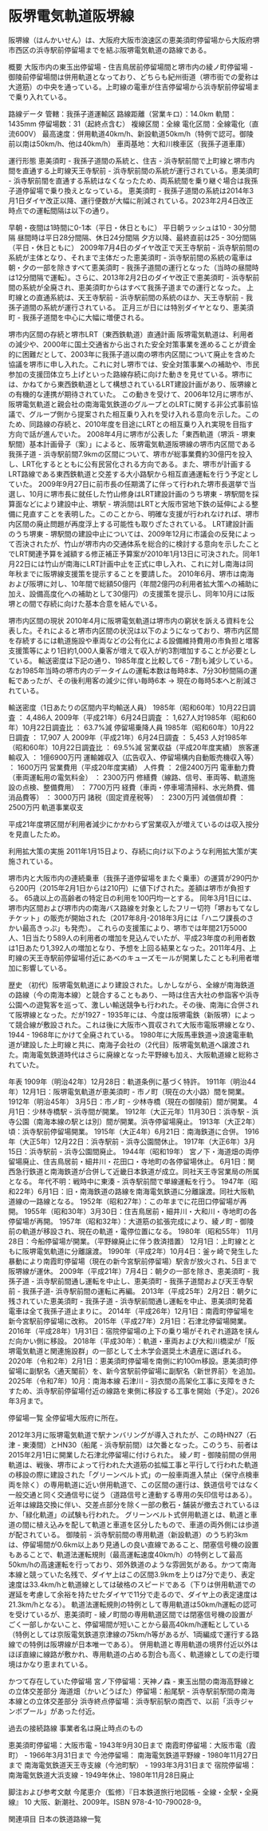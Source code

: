 # 阪堺電気軌道阪堺線

阪堺線（はんかいせん）は、大阪府大阪市浪速区の恵美須町停留場から大阪府堺市西区の浜寺駅前停留場までを結ぶ阪堺電気軌道の路線である。

概要
大阪市内の東玉出停留場 - 住吉鳥居前停留場間と堺市内の綾ノ町停留場 - 御陵前停留場間は併用軌道となっており、どちらも紀州街道（堺市街での愛称は大道筋）の中央を通っている。上町線の電車が住吉停留場から浜寺駅前停留場まで乗り入れている。

路線データ
管轄：我孫子道運輸区
路線距離（営業キロ）：14.0km 
軌間：1435mm
停留場数：31（起終点含む）
複線区間：全線
電化区間：全線電化（直流600V）
最高速度：併用軌道40km/h、新設軌道50km/h（特例で認可。御陵前以南は50km/h、他は40km/h）
車両基地：大和川検車区（我孫子道車庫）

運行形態
恵美須町 - 我孫子道間の系統と、住吉 - 浜寺駅前間で上町線と堺市内間を直通する上町線天王寺駅前 - 浜寺駅前間の系統が運行されている。恵美須町 - 浜寺駅前間を直通する系統はなくなったため、両系統間を乗り継ぐ場合は我孫子道停留場で乗り換えとなっている。
恵美須町 - 我孫子道間の系統は2014年3月1日ダイヤ改正以降、運行便数が大幅に削減されている。2023年2月4日改正時点での運転間隔は以下の通り。

早朝・夜間は1時間に0-1本（平日・休日ともに）
平日朝ラッシュは10 - 30分間隔
昼間時は平日28分間隔、休日24分間隔
夕方以降、最終直前は25 - 30分間隔（平日・休日ともに）
2009年7月4日のダイヤ改正で天王寺駅前 - 浜寺駅前間の系統が主体となり、それまで主体だった恵美須町 - 浜寺駅前間の系統の電車は朝・夕の一部を除きすべて恵美須町 - 我孫子道間の運行となった（当時の昼間時は12分間隔で運転）。さらに、2013年2月2日のダイヤ改正で恵美須町 - 浜寺駅前間の系統が全廃され、恵美須町からはすべて我孫子道までの運行となった。
上町線との直通系統は、天王寺駅前 - 浜寺駅前間の系統のほか、天王寺駅前 - 我孫子道間の系統が運行されている。
正月三が日には特別ダイヤとなり、恵美須町 - 我孫子道間を中心に大幅に増便される。

堺市内区間の存続と堺市LRT（東西鉄軌道）直通計画
阪堺電気軌道は、利用者の減少や、2000年に国土交通省から出された安全対策事業を進めることが資金的に困難だとして、2003年に我孫子道以南の堺市内区間について廃止を含めた協議を堺市に申し入れた。これに対し堺市では、安全対策事業への補助や、市民参加の支援団体立ち上げといった路線存続に向けた動きを見せている。堺市には、かねてから東西鉄軌道として構想されているLRT建設計画があり、阪堺線との有機的な連携が期待されていた。
この動きを受けて、2006年12月に堺市が、阪堺電気軌道と親会社の南海電気鉄道のグループとのLRTに関する非公式事前協議で、グループ側から提案された相互乗り入れを受け入れる意向を示した。このため、同路線の存続と、2010年度を目途にLRTとの相互乗り入れ実現を目指す方向で話が進んでいた。
2008年4月に堺市が公表した「東西軌道（堺浜 - 堺東駅間）基本計画骨子（案）」によると、阪堺電気軌道阪堺線の堺市内区間である我孫子道 - 浜寺駅前間7.9kmの区間について、堺市が総事業費約30億円を投入し、LRT化するとともに公有民営化される方向である。また、堺市が計画するLRT路線である東西鉄軌道と交差する大小路駅から相互直通運転を行う予定としていた。
2009年9月27日に前市長の任期満了に伴って行われた堺市長選挙で当選し、10月に堺市長に就任した竹山修身はLRT建設計画のうち堺東 - 堺駅間を採算面などにより建設中止、堺駅 - 堺浜間はLRTと大阪市営地下鉄の延伸による整備に見直すことを表明した。このことから、明確な支援が行われなければ、堺市内区間の廃止問題が再度浮上する可能性も取りざたされている。
LRT建設計画のうち堺東 - 堺駅間の建設中止については、2009年12月に市議会の反発によって否決されたが、竹山が堺市内の交通体系を総合的に検討する意向を示したことでLRT関連予算を減額する修正補正予算案が2010年1月13日に可決された。同年1月22日には竹山が南海にLRT計画中止を正式に申し入れ、これに対し南海は同年秋までに阪堺線支援策を提示することを要請した。
2010年6月、堺市は南海および阪堺に対し、10年間で総額50億円（年間2億円の利用者拡大策への補助に加え、設備高度化への補助として30億円）の支援策を提示し、同年10月には阪堺との間で存続に向けた基本合意を結んでいる。

堺市内区間の現状
2010年4月に阪堺電気軌道は堺市内の窮状を訴える資料を公表した。それによると堺市内区間の状況は以下のようになっており、堺市内区間を存続するには軌道施設や車両などの公有化による設備維持費用の市負担と増客支援策等により1日約1,000人乗客が増えて収入が約3割増加することが必要としている。
輸送密度は下記の通り、1985年度と比較して6 - 7割も減少している。なお1985年当時の堺市内のデータイムの運転本数は毎時8本、7分30秒間隔の運転であったが、その後利用客の減少に伴い毎時6本 → 現在の毎時5本へと削減されている。

輸送密度（1日あたりの区間内平均輸送人員）
1985年（昭和60年）10月22日調査 ： 4,486人
2009年（平成21年）6月24日調査 ： 1,627人対1985年（昭和60年）10月22日調査比 ： 63.7%減
停留場乗降人員
1985年（昭和60年）10月22日調査 ： 17,907 人
2009年（平成21年）6月24日調査 ： 5,453 人対1985年（昭和60年）10月22日調査比 ： 69.5%減
営業収益（平成20年度実績）
旅客運輸収入 ： 1億6900万円
運輸雑収入（広告収入、停留場構内自動販売機収入等） ： 1600万円
営業費用（平成20年度実績）
人件費 ： 2億2400万円
電車動力費（車両運転用の電気料金） ： 2300万円
修繕費（線路、信号、車両等、軌道施設の点検、整備費用） ： 7700万円
経費（車両・停車場清掃料、水光熱費、備消品費等） ： 3000万円
諸税（固定資産税等） ： 2300万円
減価償却費 ： 2500万円
軌道事業収支

平成21年度堺区間が利用者減少にかかわらず営業収入が増えているのは収入按分を見直したため。

利用拡大策の実施
2011年1月15日より、存続に向け以下のような利用拡大策が実施されている。

堺市内と大阪市内の連続乗車（我孫子道停留場をまたぐ乗車）の運賃が290円から200円（2015年2月1日からは210円）に値下げされた。差額は堺市が負担する。
65歳以上の高齢者の特定日の利用を100円均一とする。
同年3月1日には、堺市内区間および堺市内の南海バス路線を対象としたフリー切符「堺おもてなしチケット」の販売が開始された（2017年8月-2018年3月には「ハニワ課長のさかい最高きっぷ」も発売）。
これらの支援策により、堺市では年間21万5000人、1日当たり589人の利用者の増加を見込んでいたが、平成23年度の利用者数は1日あたり1,392人の増加となり、予想を上回る結果となった。2011年4月、上町線の天王寺駅前停留場付近にあべのキューズモールが開業したことも利用者増加に影響している。

歴史
（初代）阪堺電気軌道により建設された。しかしながら、全線が南海鉄道の路線（今の南海本線）と競合することもあり、一時は住吉大社の参詣客や浜寺公園への遊覧客を巡って、激しい輸送競争も行われた。その後、南海に合併されて阪堺線となった。だが1927 - 1935年には、今度は阪堺電鉄（新阪堺）によって競合線が敷設された。これは後に大阪市へ買収されて大阪市電阪堺線となり、1944 - 1968年にかけて全廃されている。
1980年に大阪馬車鉄道→浪速電車軌道が建設した上町線と共に、南海子会社の（2代目）阪堺電気軌道へ譲渡された。南海電気鉄道時代はさらに廃線となった平野線も加え、大阪軌道線と総称されていた。

年表
1909年（明治42年）12月28日：軌道条例に基づく特許。
1911年（明治44年）12月1日：阪堺電気軌道が恵美須町 - 市ノ町（現在の大小路）間を開業。
1912年（明治45年）
3月5日：市ノ町 - 少林寺橋（現在の御陵前）間が開業。
4月1日：少林寺橋駅 - 浜寺間が開業。
1912年（大正元年）11月30日：浜寺駅 - 浜寺公園（南海本線の駅とは別）間が開業。浜寺停留場廃止。
1913年（大正2年）頃：浜寺駅前停留場開業。
1915年（大正4年）6月21日：南海鉄道に合併。
1916年（大正5年）12月22日：浜寺駅前 - 浜寺公園間休止。
1917年（大正6年）3月15日：浜寺駅前 - 浜寺公園間廃止。
1944年（昭和19年）
宮ノ下・海道畑の両停留場廃止、住吉鳥居前・細井川・花田口・寺地町の各停留場休止。
6月1日：関西急行鉄道と南海鉄道が合併して近畿日本鉄道が成立。同社天王寺営業局の所属となる。
年代不明：戦時中に東湊 - 浜寺駅前間で単線運転を行う。
1947年（昭和22年）6月1日：旧・南海鉄道の路線を南海電気鉄道に分離譲渡。同社大阪軌道線の一路線となる。
1952年（昭和27年）：この年までに花田口停留場が再開。
1955年（昭和30年）3月30日：住吉鳥居前・細井川・大和川・寺地町の各停留場が再開。
1957年（昭和32年）：大道筋の拡張完成により、綾ノ町 - 御陵前の軌道が移設され、現在の軌道・電停位置になる。
1980年（昭和55年）
11月28日：今船停留場が開業。（平野線廃止に伴う救済措置）
12月1日：上町線とともに阪堺電気軌道に分離譲渡。
1990年（平成2年）10月4日：釜ヶ崎で発生した暴動により南霞町停留場（現在の新今宮駅前停留場）駅舎が放火され、5日まで阪堺線が運休。
2009年（平成21年）7月4日：朝夕の一部を除き、恵美須町 - 我孫子道 - 浜寺駅前間通し運転を中止し、恵美須町 - 我孫子道間および天王寺駅前 - 我孫子道- 浜寺駅前間の運転に再編。
2013年（平成25年）2月2日：朝夕に残されていた恵美須町 - 我孫子道 - 浜寺駅前間通し運転を中止、恵美須町発着電車は全て我孫子道止まりに。
2014年（平成26年）12月1日：南霞町停留場を新今宮駅前停留場に改称。
2015年（平成27年）2月1日：石津北停留場開業。
2016年（平成28年）1月31日：宿院停留場の上下の乗り場がそれぞれ道路を挟んだ向かい側に移設。
2018年（平成30年）：軌道・車両および大和川橋梁が「阪堺電気軌道と関連施設群」の一部として土木学会選奨土木遺産に選ばれる。
2020年（令和2年）2月1日：恵美須町停留場を南側に約100m移設。恵美須町停留場に副駅名〈通天閣前〉を、新今宮駅前停留場に副駅名〈新世界前〉を追加。
2025年（令和7年）10月：南海本線 石津川 - 羽衣間の高架化工事に支障をきたすため、浜寺駅前停留場付近の線路を東側に移設する工事を開始（予定）。2026年3月まで。

停留場一覧
全停留場大阪府に所在。

2012年3月に阪堺電気軌道で駅ナンバリングが導入されたが、この時HN27（石津 - 東湊間）とHN30（船尾 - 浜寺駅前間）は欠番となった。このうち、前者は2015年2月1日に開業した石津北停留場に付けられた。
綾ノ町 - 御陵前間の併用軌道は、戦後、堺市によって行われた大道筋の拡幅工事と平行して行われた軌道の移設の際に建設された「グリーンベルト式」の一般車両進入禁止（保守点検車両を除く）の専用軌道に近い併用軌道で、この区間の運行は、鉄道信号ではなく一般交通と同く交通信号に従う（道路信号と連動する専用の矢印信号はある）。近年は線路交換に伴い、交差点部分を除く一部の敷石・舗装が撤去されているほか、「緑化軌道」の試験も行われた。
グリーンベルト式併用軌道とは、軌道と車道の間に植え込みを配して軌道と車道を区分したもので、車道の両外側には歩道が配されている。
御陵前 - 浜寺駅前間の専用軌道（新設軌道）のうち約3kmは、停留場間が0.6km以上あり見通しの良い直線であること、閉塞信号機の設置もあることで、軌道法運転規則（最高運転速度40km/h）の特例として最高50km/hの高速運転を行っており、郊外鉄道のような雰囲気がある。かつて南海本線と競っていた名残で、ダイヤ上はこの区間3.9kmを上りは7分で走り、表定速度は33.4km/hと軌道線としては破格のスピードである（下りは併用軌道での遅延を考慮して余裕を持たせたダイヤで11分で走るので、ダイヤ上の表定速度は21.3km/hとなる）。
軌道法運転規則の特例として専用軌道は50km/h運転の認可を受けているが、恵美須町 - 綾ノ町間の専用軌道区間では閉塞信号機の設置がごく一部しかないこと、停留場間が短いことから最高40km/h運転としている（特例としては京阪電気鉄道京津線の75km/h等があるが、1両編成で運行する路線での特例は阪堺線が日本唯一である）。
併用軌道と専用軌道の境界付近以外はほぼ直線に線路が敷かれ、専用軌道の占める割合も高く、軌道線としての走行環境はかなり恵まれている。

かつて存在していた停留場
宮ノ下停留場：天神ノ森 - 東玉出間の南海高野線との立体交差部分
海道畑（かいどうばた）停留場：船尾駅 - 浜寺駅前駅間の南海本線との立体交差部分
浜寺終点停留場：浜寺駅前駅の南西で、以前「浜寺ジャンボプール」があった付近。

過去の接続路線
事業者名は廃止時点のもの

恵美須町停留場：大阪市電 - 1943年9月30日まで
南霞町停留場：大阪市電（霞町） - 1966年3月31日まで
今池停留場：
南海電気鉄道平野線 - 1980年11月27日まで
南海電気鉄道天王寺支線（今池町駅） - 1993年3月31日まで
宿院停留場：南海電気鉄道大浜支線 - 1949年休止、1980年11月28日廃止

脚注および参考文献
今尾恵介（監修）『日本鉄道旅行地図帳 - 全線・全駅・全廃線』 10 大阪、新潮社、2009年。ISBN 978-4-10-790028-9。

関連項目
日本の鉄道路線一覧